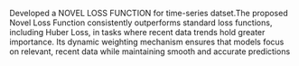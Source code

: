  Developed a NOVEL LOSS FUNCTION for time-series datset.The proposed Novel Loss Function consistently outperforms standard loss functions, including Huber Loss, in tasks where recent data trends hold greater importance. Its
 dynamic weighting mechanism ensures that models focus on relevant, recent data while
 maintaining smooth and accurate predictions
